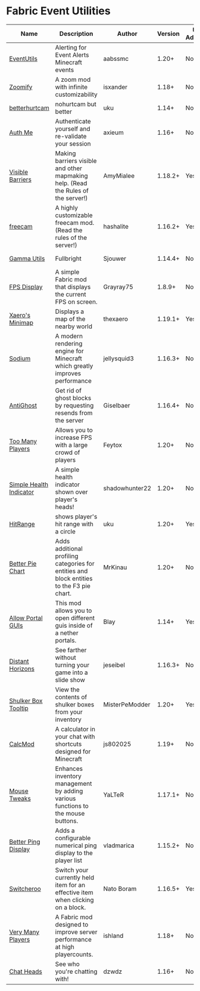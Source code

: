 # Fabric Event Utilities

| Name | Description | Author | Version | Unfair Advantage | License |
| ---- | ---- | ---- | ----- | ---- | ---- |
|[EventUtils](https://modrinth.com/mod/alerts)|Alerting for Event Alerts Minecraft events|aabssmc|1.20+|No|[MIT](/licenses/licenses.md#mit)|
|[Zoomify](https://modrinth.com/mod/zoomify)|A zoom mod with infinite customizability|isxander|1.18+|No|[LGPL-3.0](/licenses/licenses.md#lgpl-30)|
|[betterhurtcam](https://modrinth.com/mod/betterhurtcam) |nohurtcam but better|uku|1.14+|No|[MIT](/licenses/licenses.md#mit)|
|[Auth Me](https://modrinth.com/mod/auth-me)|Authenticate yourself and re-validate your session|axieum|1.16+|No|[MIT](/licenses/licenses.md#mit)|
|[Visible Barriers](https://modrinth.com/mod/visiblebarriers)|Making barriers visible and other mapmaking help. (Read the Rules of the server!)|AmyMialee|1.18.2+|Yes|[All Rights Reserved](/licenses/licenses.md#all-rights-reserved)|
|[freecam](https://modrinth.com/mod/freecam)|A highly customizable freecam mod. (Read the rules of the server!)|hashalite|1.16.2+|Yes|[MIT](/licenses/licenses.md#mit)|
|[Gamma Utils](https://modrinth.com/mod/gamma-utils)|Fullbright|Sjouwer|1.14.4+|No|[LGPL-3.0](/licenses/licenses.md#lgpl-30)|
|[FPS Display](https://modrinth.com/mod/fpsdisplay)|A simple Fabric mod that displays the current FPS on screen.|Grayray75|1.8.9+|No|[LGPL-3.0](/licenses/licenses.md#lgpl-30)|
|[Xaero's Minimap](https://modrinth.com/mod/xaeros-minimap)|Displays a map of the nearby world|thexaero|1.19.1+|Yes|[All Rights Reserved](/licenses/licenses.md#all-rights-reserved)|
|[Sodium](https://modrinth.com/mod/sodium)|A modern rendering engine for Minecraft which greatly improves performance|jellysquid3|1.16.3+|No|[All Rights Reserved](/licenses/licenses.md#all-rights-reserved)|
|[AntiGhost](https://modrinth.com/mod/antighost)|Get rid of ghost blocks by requesting resends from the server|Giselbaer|1.16.4+|No|[MIT](/licenses/licenses.md#mit)|
|[Too Many Players](https://modrinth.com/mod/tmp)|Allows you to increase FPS with a large crowd of players|Feytox|1.20+|No|[MIT](/licenses/licenses.md#mit)|
|[Simple Health Indicator](https://modrinth.com/mod/simple-health-indicator)|A simple health indicator shown over player's heads!|shadowhunter22|1.20+|No|[All Rights Reserved](/licenses/licenses.md#all-rights-reserved)|
|[HitRange](https://modrinth.com/mod/hitrange/)|shows player's hit range with a circle|uku|1.20+|Yes|[MIT](/licenses/licenses.md#mit)|
|[Better Pie Chart](https://modrinth.com/mod/better-pie-chart)|Adds additional profiling categories for entities and block entities to the F3 pie chart.|MrKinau|1.20+|No|[CC0](/licenses/licenses.md#cc0)|
|[Allow Portal GUIs](https://modrinth.com/mod/allow-portal-guis)|This mod allows you to open different guis inside of a nether portals.|Blay|1.14+|Yes|[GPL-3](/licenses/licenses.md#gpl-3)|
|[Distant Horizons](https://modrinth.com/mod/distanthorizons)|See farther without turning your game into a slide show|jeseibel|1.16.3+|No|[LGPL-3.0](/licenses/licenses.md#lgpl-30)|
|[Shulker Box Tooltip](https://modrinth.com/mod/shulkerboxtooltip)|View the contents of shulker boxes from your inventory|MisterPeModder|1.20+|Yes|[MIT](/licenses/licenses.md#mit)|
|[CalcMod](https://modrinth.com/mod/calcmod)|A calculator in your chat with shortcuts designed for Minecraft|js802025|1.19+|No|[MIT](/licenses/licenses.md#mit)|
|[Mouse Tweaks](https://modrinth.com/mod/mouse-tweaks)|Enhances inventory management by adding various functions to the mouse buttons.|YaLTeR|1.17.1+|No|[MIT](/licenses/licenses.md#mit)|
|[Better Ping Display](https://modrinth.com/mod/better-ping-display-fabric)|Adds a configurable numerical ping display to the player list|vladmarica|1.15.2+|No|[MIT](/licenses/licenses.md#mit)|
|[Switcheroo](https://modrinth.com/mod/switcheroo)|Switch your currently held item for an effective item when clicking on a block.|Nato Boram|1.16.5+|Yes|[GPL-3](/licenses/licenses.md#gpl-3)|
|[Very Many Players](https://modrinth.com/mod/vmp-fabric)|A Fabric mod designed to improve server performance at high playercounts.|ishland|1.18+|No|[MIT](/licenses/licenses.md#mit)|
|[Chat Heads](https://modrinth.com/mod/chat-heads)|See who you're chatting with!|dzwdz|1.16+|No|[MPL-2.0](/licenses/licenses.md#mpl-20)|
